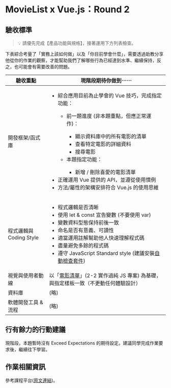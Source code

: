 # MovieList x Vue.js：Round 2

## 驗收標準

> 💡  請優先完成【產品功能與規格】，接著運用下方列表檢查。

下表綜合考量了「實務上該如何做」以及「你目前學會什麼」，需要透過助教分享他從你的作業的觀察，才能幫助我們了解哪些行為已經達到水準、繼續保持，反之，也可能會有需要改善的問題。

<table>
  <thead>
    <tr>
      <th>驗收重點</td>
      <th>現階段期待你做到⋯⋯</td>
    </tr>
  </thead>
  <tbody>
    <tr>
      <td>開發框架/函式庫</td>
      <td>
        <ul>
          <li>綜合應用目前為止學會的 Vue 技巧，完成指定功能：</li>
          <ul>
            <li>前一題進度 (非本題重點，但應正常運作)：</li>
            <ul>
              <li>顯示資料庫中的所有電影的清單</li>
              <li>查看特定電影的詳細資料</li>
              <li>搜尋電影</li>
            </ul>
            <li>本題指定功能：</li>
            <ul>
              <li>新增 / 刪除喜愛的電影清單</li>
            </ul>
          </ul>
          <li>正確運用 Vue 提供的 API，並遵從使用慣例</li>
          <li>方法/屬性的架構安排符合 Vue.js 的使用思維</li>
        </ul>
      </td>
    </tr>
    <tr>
      <td>程式邏輯與 Coding Style</td>
      <td>
        <ul>  
          <li>程式邏輯是否清晰</li>
          <li>使用 let & const 宣告變數 (不要使用 var)</li>
          <li>變數資料型態保持前後一致</li>
          <li>命名是否有意義、可讀性</li>
          <li>適當運用註解幫助他人快速理解程式碼</li>
          <li>盡量避免多餘的程式碼</li>
          <li>遵守 JavaScript Standard style (建議安裝<a href="https://standardjs.com/index.html#install" target="_blank">自動檢查套件</a>)</li>
        </ul>
      </td>
    </tr>
      <tr>
      <td>視覺與使用者動線</td>
      <td>
        以「<a href="(https://alphacamp.github.io/movie-list/" target="_blank">電影清單</a>」(2-2 實作過純 JS 專案) 為基礎，與指定樣板一致（不更動任何體驗設計）
      </td>
    </tr>
    <tr>
      <td>資料庫</td>
      <td>(略)</td>
    </tr>
      <tr>
      <td>軟體開發工具 & 流程</td>
      <td>(略)</td>
    </tr>
  </tbody>
</table>

## 行有餘力的行動建議

現階段，本題暫時沒有 Exceed Expectations 的期待設定。建議同學完成作業要求後，繼續往下學習。

## 作業相關資訊

參考課程平台([原文連結](https://lighthouse.alphacamp.co/courses/119/assignments/3606))。
